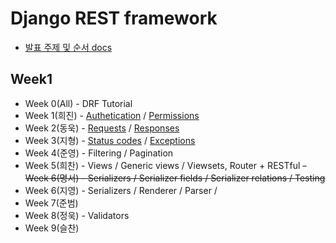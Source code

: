 # Django REST framework

- [발표 주제 및 순서 docs](https://goo.gl/eQMxSL)
## Week1
- Week 0(All) - DRF Tutorial
- Week 1(희진) - [Authetication](https://github.com/django-rest-framework-study/weeklystudy/blob/master/week1/drf-authentication.md) / [Permissions](https://github.com/django-rest-framework-study/weeklystudy/blob/master/week1/drf-permissions.md)
- Week 2(동욱) - [Requests](https://github.com/django-rest-framework-study/weeklystudy/blob/master/week2/request.md) / [Responses](https://github.com/django-rest-framework-study/weeklystudy/blob/master/week2/response.md)
- Week 3(지형) - [Status codes](https://github.com/django-rest-framework-study/weeklystudy/blob/master/week3/Status_Codes.markdown) / [Exceptions](https://github.com/django-rest-framework-study/weeklystudy/blob/master/week3/Exceptions.markdown)
- Week 4(준영) - Filtering / Pagination
- Week 5(희찬) - Views / Generic views / Viewsets, Router + RESTful
<strike> - Week 6(명서) - Serializers / Serializer fields / Serializer relations / Testing</strike>
- Week 6(지영) - Serializers / Renderer / Parser /
- Week 7(준범)
- Week 8(정욱) - Validators
- Week 9(슬찬)
